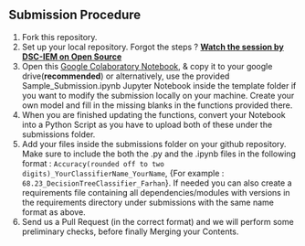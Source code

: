 ## Submission Procedure

1. Fork this repository.
2. Set up your local repository. Forgot the steps ? **[Watch the session by DSC-IEM on Open Source](https://www.youtube.com/watch?v=7nGXebjfOqg)**
3. Open this [Google Colaboratory Notebook](https://www.nwcg.gov/publications/pms437/cffdrs/fire-weather-index-system), & copy it to your google drive(**recommended**) or alternatively, use the provided Sample_Submission.ipynb Jupyter Notebook inside the template folder if you want to modify the submission locally on your machine. Create your own model and fill in the missing blanks in the functions provided there.
4. When you are finished updating the functions, convert your Notebook into a Python Script as you have to upload both of these under the submissions folder.
5. Add your files inside the submissions folder on your github repository. Make sure to include the both the .py and the .ipynb files in the following format : `Accuracy(rounded off to two digits)_YourClassifierName_YourName`, {For example : `68.23_DecisionTreeClassifier_Farhan`}. If needed you can also create a requirements file containing all dependencies/modules with versions in the requirements directory under submissions with the same name format as above.
6. Send us a Pull Request (in the correct format) and we will perform some preliminary checks, before finally Merging your Contents.
